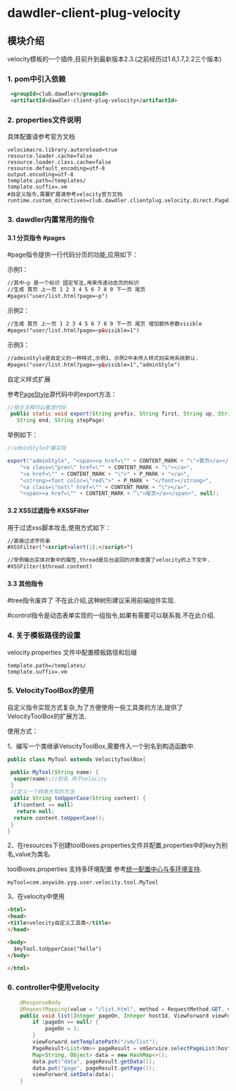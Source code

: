 # dawdler-client-plug-velocity

## 模块介绍

velocity模板的一个插件,目前升到最新版本2.3.(之前经历过1.6,1.7,2.2三个版本)

### 1. pom中引入依赖

```xml
 <groupId>club.dawdler</groupId>
 <artifactId>dawdler-client-plug-velocity</artifactId>
```

### 2. properties文件说明

具体配置请参考官方文档

```properties
velocimacro.library.autoreload=true
resource.loader.cache=false
resource.loader.class.cache=false
resource.default_encoding=utf-8
output.encoding=utf-8
template.path=/templates/
template.suffix=.vm
#自定义指令,需要扩展请参考velocity官方文档
runtime.custom_directives=club.dawdler.clientplug.velocity.direct.PageDirect,club.dawdler.clientplug.velocity.direct.ControlDirect
```

### 3. dawdler内置常用的指令

#### 3.1 分页指令 #pages

\#page指令提供一行代码分页的功能,应用如下：

示例1：

```html
//其中~p 是一个标识 固定写法,用来传递动态页的标识
//生成 首页 上一页 1 2 3 4 5 6 7 8 9 下一页 尾页
#pages("user/list.html?page=~p")

```

示例2：

```html
//生成 首页 上一页 1 2 3 4 5 6 7 8 9 下一页 尾页 增加额外参数visible
#pages("user/list.html?page=~p&visible=1")

```

示例3：

```html
//adminStyle是自定义的一种样式,示例1、示例2中未传入样式则采用系统默认.
#pages("user/list.html?page=~p&visible=1","adminStyle")

```

自定义样式扩展

参考[PageStyle](./src/main/java/club/dawdler/clientplug/velocity/PageStyle.java)源代码中的export方法：

```java
//相关注释可以看源代码
 public static void export(String prefix, String first, String up, String pages, String pageOn, String last,
   String end, String stepPage)
```

举例如下：

```java
//adminStyle扩展实现

export("adminStyle", "<span><a href=\"" + CONTENT_MARK + "\">首页</a></span>",
    "<a class=\"prev\" href=\"" + CONTENT_MARK + "\"></a>",
    "<a href=\"" + CONTENT_MARK + "\">" + P_MARK + "</a>",
    "<strong><font color=\"red\">" + P_MARK + "</font></strong>",
    "<a class=\"nxt\" href=\"" + CONTENT_MARK + "\"></a>",
    "<span><a href=\"" + CONTENT_MARK + "\">尾页</a></span>", null);

```

#### 3.2 XSS过滤指令 #XSSFilter

用于过滤xss脚本攻击,使用方式如下：

```html
//直接过滤字符串
#XSSFilter("<script>alert(1);</script>")

//举例输出实体对象中的属性,thread是后台返回的对象放置了velocity的上下文中.
#XSSFilter($thread.content)

```

#### 3.3 其他指令

\#tree指令废弃了 不在此介绍,这种树形建议采用前端组件实现.

\#control指令是动态表单实现的一组指令,如果有需要可以联系我.不在此介绍.

### 4. 关于模板路径的设置

velocity.properties 文件中配置模板路径和后缀

```properties
template.path=/templates/
template.suffix=.vm
```

### 5. VelocityToolBox的使用

自定义指令实现方式复杂,为了方便使用一些工具类的方法,提供了VelocityToolBox的扩展方法.

使用方式：

1、编写一个类继承VelocityToolBox,需要传入一个别名到构造函数中.

```java
public class MyTool extends VelocityToolBox{

 public MyTool(String name) {
  super(name);//别名 用于velocity
 }
 //定义一个转换大写的方法
 public String toUpperCase(String content) {
  if(content == null)
   return null;
  return content.toUpperCase();
 }
}
```

2、在resources下创建toolBoxes.properties文件并配置,properties中的key为别名,value为类名.

toolBoxes.properties 支持多环境配置 参考[统一配置中心与多环境支持](../../doc/dawdler-profiles.active-README.md).

```properties
myTool=com.anywide.yyg.user.velocity.tool.MyTool
```

3、在velocity中使用

```html
<html>
<head>
<title>velocity自定义工具类</title>
</head>

<body>
  $myTool.toUpperCase("hello")
</body>

</html> 
```

### 6. controller中使用velocity

```java
	@ResponseBody
	@RequestMapping(value = "/list.html", method = RequestMethod.GET, viewType = ViewType.velocity)
	public void list(Integer pageOn, Integer hostId, ViewForward viewForward) {
		if (pageOn == null) {
			pageOn = 1;
		}
		viewForward.setTemplatePath("/vm/list");
		PageResult<List<Vm>> pageResult = vmService.selectPageList(hostId, pageOn, 10);
		Map<String, Object> data = new HashMap<>();
		data.put("data", pageResult.getData());
		data.put("page", pageResult.getPage());
		viewForward.setData(data);
	}
  ```
